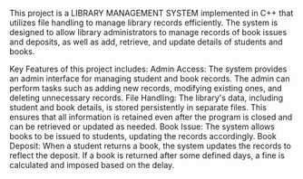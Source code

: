 This project is a LIBRARY MANAGEMENT SYSTEM implemented in C++ that utilizes file handling to manage library records efficiently. 
The system is designed to allow library administrators to manage records of book issues and deposits, as well as add, retrieve, and update details of students
and books.

Key Features of this project includes:
Admin Access: The system provides an admin interface for managing student and book records. The admin can perform tasks such as adding new records,
modifying existing ones, and deleting unnecessary records.
File Handling: The library's data, including student and book details, is stored persistently in separate files. This ensures that all information is retained
even after the program is closed and can be retrieved or updated as needed.
Book Issue: The system allows books to be issued to students, updating the records accordingly. 
Book Deposit: When a student returns a book, the system updates the records to reflect the deposit. 
If a book is returned after some defined days, a fine is calculated and imposed based on the delay.
 

